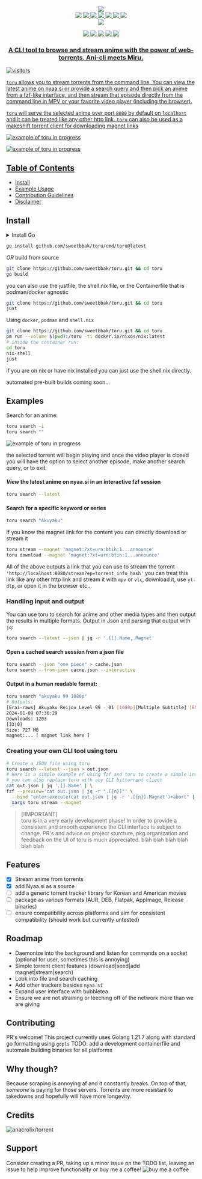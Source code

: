 <p align="center">
  <img src="assets/toru.png" />
<br>
<a href="http://makeapullrequest.com"><img src="https://img.shields.io/badge/PRs-welcome-brightgreen.svg"></a>
<a href="#Linux"><img src="https://img.shields.io/badge/os-linux-brightgreen">
<a href="#MacOS"><img src="https://img.shields.io/badge/os-mac-brightgreen">
<a href="#Android"><img src="https://img.shields.io/badge/os-android-brightgreen">
<a href="#Windows"><img src="https://img.shields.io/badge/os-windows-yellowgreen">
<a href="#iOS"><img src="https://img.shields.io/badge/os-ios-yellow">
<a href="#Steam-deck"><img src="https://img.shields.io/badge/os-steamdeck-yellow">
<br>
<a href="https://github.com/sweetbbak"><img src="https://img.shields.io/badge/creator-sweet-green"></a>
<br>
</p>

<p align="center">
<a href="#golang"><img src="https://img.shields.io/badge/go-%2300ADD8.svg?style=for-the-badge&logo=go&logoColor=white">
<a href="go"><img src="https://img.shields.io/badge/Linux-FCC624?style=for-the-badge&logo=linux&logoColor=black">
<a href="linux"><img src="https://img.shields.io/badge/Windows-0078D6?style=for-the-badge&logo=windows&logoColor=white">
<a href="bsd"><img src="https://img.shields.io/badge/-OpenBSD-%23FCC771?style=for-the-badge&logo=openbsd&logoColor=black">
<a href="mac"><img src="https://img.shields.io/badge/mac%20os-000000?style=for-the-badge&logo=macos&logoColor=F0F0F0">
</p>

<h3 align="center">
A CLI tool to browse and stream anime with the power of web-torrents. Ani-cli meets Miru.
</h3>

![visitors](https://visitor-badge.glitch.me/badge?page_id=page.id&left_color=green&right_color=red)

`toru` allows you to stream torrents from the command line. You can view the latest anime on nyaa.si
or provide a search query and then pick an anime from a fzf-like interface, and then stream that episode
directly from the command line in MPV or your favorite video player (including the browser).

`toru` will serve the selected anime over port `8080` by default on `localhost` and it can be treated
like any other http link. `toru` can also be used as a makeshift torrent client for downloading magnet links

![example of toru in progress](assets/example.gif)

![example of toru in progress](assets/search.png)

## Table of Contents

- [Install](#install)
- [Example Usage](#examples)
- [Contribution Guidelines](./CONTRIBUTING.md)
- [Disclaimer](./disclaimer.md)

## Install

<details closed>
  <summary>Install Go</summary>
  <a href="https://go.dev/doc/install">Install go</a>
  Go should also be available in most distro's package managers, as well as scoop and brew.
</details>

```sh
go install github.com/sweetbbak/toru/cmd/toru@latest
```
*OR* build from source
```sh
git clone https://github.com/sweetbbak/toru.git && cd toru
go build
```

you can also use the justfile, the shell.nix file, or the Containerfile that is podman/docker agnostic
```sh
git clone https://github.com/sweetbbak/toru.git && cd toru
just
```

Using `docker`, `podman` and `shell.nix`
```sh
git clone https://github.com/sweetbbak/toru.git && cd toru
pm run --volume $(pwd):/toru -ti docker.io/nixos/nix:latest
# inside the container run:
cd toru
nix-shell
just
```
if you are on nix or have nix installed you can just use the shell.nix directly.

automated pre-built builds coming soon...

## Examples

Search for an anime:
```sh
toru search -i
toru search ""
```
![example of toru in progress](assets/search.png)

the selected torrent will begin playing and once the video player is closed
you will have the option to select another episode, make another search query,
or to exit.

#### *View* the latest anime on nyaa.si in an interactive fzf session
```sh
toru search --latest
```

#### Search for a specific keyword or series
```sh
toru search "Akuyaku"
```

If you know the magnet link for the content you can directly download or stream it

```sh
toru stream --magnet 'magnet:?xt=urn:btih:1...announce'
toru download --magnet 'magnet:?xt=urn:btih:1...announce'
```

All of the above outputs a link that you can use to stream the torrent `'http://localhost:8080/stream?ep=torrent_info_hash'`
you can treat this link like any other http link and stream it with `mpv` or `vlc`, download it, use `yt-dlp`, or open it in the browser etc...

### Handling input and output

You can use toru to search for anime and other media types and then output the results in multiple formats.
Output in Json and parsing that output with `jq`:

```sh
toru search --latest --json | jq -r '.[]|.Name,.Magnet'
```

#### Open a cached search session from a json file
```sh
toru search --json "one piece" > cache.json
toru search --from-json cacne.json --interactive
```

#### Output in a human readable format:

```sh
toru search "akuyaku 99 1080p"
# Outputs:
[Erai-raws] Akuyaku Reijou Level 99 - 01 [1080p][Multiple Subtitle] [ENG][POR-BR][SPA-LA][SPA][ARA][FRE][GER][ITA][RUS]
2024-01-09 07:36:29
Downloads: 1203
[33|0]
Size: 727 MB
magnet:... [ magnet link here ]

```

### Creating your own CLI tool using toru
```sh
# Create a JSON file using toru
toru search --latest --json > out.json
# Here is a simple example of using fzf and toru to create a simple interace to select and play torrents
# you can also replace toru with any CLI bittorrent client
cat out.json | jq '.[].Name' | \
fzf --preview='cat out.json | jq -r ".[{n}]"' \
  --bind "enter:execute(cat out.json | jq -r '.[{n}].Magnet')+abort" | \
  xargs toru stream --magnet
```

> [!IMPORTANT]\
> toru is in a very early development phase! In order to provide a consistent and smooth experience 
> the CLI interface is subject to change. PR's and advice on project sturcture, pkg organization and
> feedback on the UI of toru is much appreciated.
> blah blah blah
> blah blah blah

## Features
- [X] Stream anime from torrents
- [X] add Nyaa.si as a source
- [ ] add a generic torrent tracker library for Korean and American movies
- [ ] package as various formats (AUR, DEB, Flatpak, AppImage, Release binaries)
- [ ] ensure compatibility across platforms and aim for consistent compatibility (should work but currently untested)

## Roadmap
- Daemonize into the background and listen for commands on a socket (optional for user, sometimes this is annoying)
- Simple torrent client features (download|seed|add magnet|stream|search)
- Look into file and search caching
- Add other trackers besides `nyaa.si`
- Expand user interface with bubbletea
- Ensure we are not straining or leeching off of the network more than we are giving

## Contributing
PR's welcome! This project currently uses Golang 1.21.7 along with standard go formatting using `gopls`
TODO: add a development containerfile and automate building binaries for all platforms

## Why though?
Because scraping is annoying af and it constantly breaks. On top of that, *someone* is paying for those servers.
Torrents are more resistant to takedowns and hopefully will have more longevity.

## Credits
![anacrolix/torrent](https://github.com/anacrolix/torrent)

## Support
Consider creating a PR, taking up a minor issue on the TODO list, leaving an issue to help improve functionality or buy
me a coffee!
![buy me a coffee](https://img.shields.io/badge/Buy%20Me%20a%20Coffee-ffdd00?style=for-the-badge&logo=buy-me-a-coffee&logoColor=black)
